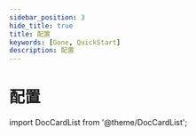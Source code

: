 ```yaml
---
sidebar_position: 3
hide_title: true
title: 配置
keywords: [Gone, QuickStart]
description: 配置
---
```


# 配置

import DocCardList from '@theme/DocCardList';

<DocCardList />